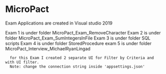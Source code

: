 # MicroPact
Exam
Applications are created in Visual studio 2019

Exam 1 is under folder MicroPact_Exam_RemoveCharacter
Exam 2 is under folder MicroPact_Exam_SumIntegersInFile
Exam 3 is under folder SQL scripts
Exam 4 is under folder StoredProcedure
exam 5 is under folder MicroPact_Interview_MichaelRyanLingad
      
      for this Exam I created 2 separate UI for Filter by Criteria and with UI filter.
      Note: change the connection string inside 'appsettings.json'
